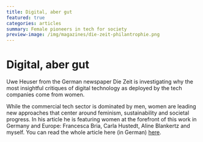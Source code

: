 ```yaml
---
title: Digital, aber gut
featured: true
categories: articles
summary: Female pioneers in tech for society
preview-image: /img/magazines/die-zeit-philantrophie.png
---
```


# Digital, aber gut

Uwe Heuser from the German newspaper Die Zeit is investigating why the most insightful critiques of digital technology as deployed by the tech companies come from women.

While the commercial tech sector is dominated by men, women are leading new approaches that center around feminism, sustainability and societal progress.
In his article he is featuring women at the forefront of this work in Germany and Europe: Francesca Bria, Carla Hustedt, Aline Blankertz and myself. You can read the whole article here (in German) [here].

[here]: https://www.zeit.de/2021/14/digitale-gemeinwohlbewegung-netzgesellschaft-frauen-fuehrung-gegenentwurf
